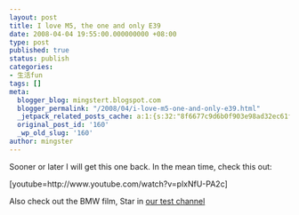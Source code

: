 ```yaml
---
layout: post
title: I love M5, the one and only E39
date: 2008-04-04 19:55:00.000000000 +08:00
type: post
published: true
status: publish
categories:
- 生活fun
tags: []
meta:
  blogger_blog: mingstert.blogspot.com
  blogger_permalink: "/2008/04/i-love-m5-one-and-only-e39.html"
  _jetpack_related_posts_cache: a:1:{s:32:"8f6677c9d6b0f903e98ad32ec61f8deb";a:2:{s:7:"expires";i:1440466073;s:7:"payload";a:3:{i:0;a:1:{s:2:"id";i:216;}i:1;a:1:{s:2:"id";i:219;}i:2;a:1:{s:2:"id";i:150;}}}}
  original_post_id: '160'
  _wp_old_slug: '160'
author: mingster
---
```

<p>Sooner or later I will get this one back. In the mean time, check this out: </p>
<p>[youtube=http://www.youtube.com/watch?v=plxNfU-PA2c]</p>
<p>Also check out the BMW film, Star in <a href="http://www.dragoniptv.com/epg2.php?channel=32&amp;date=2008-04-04&amp;time=19:30&amp;page=1">our test channel</a></p>
